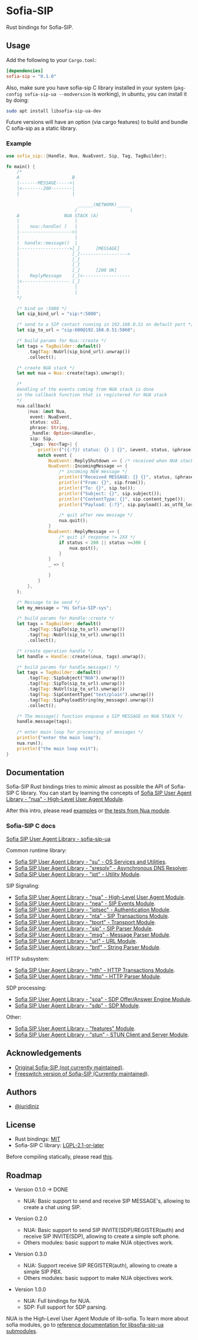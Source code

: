 
# Sofia-SIP

Rust bindings for Sofia-SIP.


## Usage

Add the following to your `Cargo.toml`:

```toml
[dependencies]
sofia-sip = "0.1.0"
```

Also, make sure you have sofia-sip C library installed in your system (`pkg-config sofia-sip-ua --modversion` is working), in ubuntu, you can install it by doing:

```bash
sudo apt install libsofia-sip-ua-dev
```

Future versions will have an option (via cargo features) to build and bundle C sofia-sip as a static library.

### Example

```rust
use sofia_sip::{Handle, Nua, NuaEvent, Sip, Tag, TagBuilder};

fn main() {
    /*
    A                    B
    |-------MESSAGE----->|
    |<--------200--------|
    |                    |

                           ______(NETWORK)_____
                          /                    \
    A                 NUA STACK (A)
    |                     |
    |    nua::handle( )   |
    |-------------------->|
    |                     |
    |  handle::message()  |
    |------------------->[_]      [MESSAGE]
    |                    [_]------------------>
    |                    [_]
    |                    [_]
    |                    [_]      [200 OK]
    |    ReplyMessage    [_]<------------------
    |<------------------ [_]
    |                     |
    |                     |
    */

    /* bind on :5080 */
    let sip_bind_url = "sip:*:5080";

    /* send to a SIP contact running in 192.168.0.51 on default port */
    let sip_to_url = "sip:600@192.168.0.51:5060";

    /* build params for Nua::create */
    let tags = TagBuilder::default()
        .tag(Tag::NuUrl(sip_bind_url).unwrap())
        .collect();

    /* create NUA stack */
    let mut nua = Nua::create(tags).unwrap();

    /*
    Handling of the events coming from NUA stack is done
    in the callback function that is registered for NUA stack
    */
    nua.callback(
        |nua: &mut Nua,
         event: NuaEvent,
         status: u32,
         phrase: String,
         _handle: Option<&Handle>,
         sip: Sip,
         _tags: Vec<Tag>| {
            println!("({:?}) status: {} | {}", &event, status, &phrase);
            match event {
                NuaEvent::ReplyShutdown => { /* received when NUA stack is about to shutdown */ }
                NuaEvent::IncomingMessage => {
                    /* incoming NEW message */
                    println!("Received MESSAGE: {} {}", status, &phrase);
                    println!("From: {}", sip.from());
                    println!("To: {}", sip.to());
                    println!("Subject: {}", sip.subject());
                    println!("ContentType: {}", sip.content_type());
                    println!("Payload: {:?}", sip.payload().as_utf8_lossy());

                    /* quit after new message */
                    nua.quit();
                }
                NuaEvent::ReplyMessage => {
                    /* quit if response != 2XX */
                    if status < 200 || status >=300 {
                        nua.quit();
                    }
                }
                _ => {

                }
            }
        },
    );

    /* Message to be send */
    let my_message = "Hi Sofia-SIP-sys";

    /* build params for Handle::create */
    let tags = TagBuilder::default()
        .tag(Tag::SipTo(sip_to_url).unwrap())
        .tag(Tag::NuUrl(sip_to_url).unwrap())
        .collect();

    /* create operation handle */
    let handle = Handle::create(&nua, tags).unwrap();

    /* build params for handle.message() */
    let tags = TagBuilder::default()
        .tag(Tag::SipSubject("NUA").unwrap())
        .tag(Tag::SipTo(sip_to_url).unwrap())
        .tag(Tag::NuUrl(sip_to_url).unwrap())
        .tag(Tag::SipContentType("text/plain").unwrap())
        .tag(Tag::SipPayloadString(my_message).unwrap())
        .collect();

    /* The message() function enqueue a SIP MESSAGE on NUA STACK */
    handle.message(tags);

    /* enter main loop for processing of messages */
    println!("enter the main loop");
    nua.run();
    println!("the main loop exit");
}

```

## Documentation

Sofia-SIP Rust bindings tries to mimic almost as possible the API of Sofia-SIP C library. You can start by learning the concepts of [Sofia SIP User Agent Library - "nua" - High-Level User Agent Module](http://sofia-sip.sourceforge.net/refdocs/nua/).

After this intro, please read [examples](https://github.com/iuridiniz/sofia-sip-sys/blob/main/examples) or [the tests from Nua module](https://github.com/iuridiniz/sofia-sip-sys/blob/main/src/nua/nua_tests.rs).

### Sofia-SIP C docs

[Sofia SIP User Agent Library - sofia-sip-ua](http://sofia-sip.sourceforge.net/refdocs/index.html)

Common runtime library:
- [Sofia SIP User Agent Library - "su" - OS Services and Utilities](http://sofia-sip.sourceforge.net/refdocs/su/index.html).
- [Sofia SIP User Agent Library - "sresolv" - Asynchronous DNS Resolver](http://sofia-sip.sourceforge.net/refdocs/sresolv/index.html).
- [Sofia SIP User Agent Library - "ipt" - Utility Module](http://sofia-sip.sourceforge.net/refdocs/ipt/index.html).

SIP Signaling:
- [Sofia SIP User Agent Library - "nua" - High-Level User Agent Module](http://sofia-sip.sourceforge.net/refdocs/nua/).
- [Sofia SIP User Agent Library - "nea" - SIP Events Module](http://sofia-sip.sourceforge.net/refdocs/nea/index.html).
- [Sofia SIP User Agent Library - "iptsec" - Authentication Module](http://sofia-sip.sourceforge.net/refdocs/iptsec/index.html).
- [Sofia SIP User Agent Library - "nta" - SIP Transactions Module](http://sofia-sip.sourceforge.net/refdocs/nta/index.html).
- [Sofia SIP User Agent Library - "tport" - Transport Module](http://sofia-sip.sourceforge.net/refdocs/tport/index.html).
- [Sofia SIP User Agent Library - "sip" - SIP Parser Module](http://sofia-sip.sourceforge.net/refdocs/sip/index.html).
- [Sofia SIP User Agent Library - "msg" - Message Parser Module](http://sofia-sip.sourceforge.net/refdocs/msg/index.html).
- [Sofia SIP User Agent Library - "url" - URL Module](http://sofia-sip.sourceforge.net/refdocs/url/index.html).
- [Sofia SIP User Agent Library - "bnf" - String Parser Module](http://sofia-sip.sourceforge.net/refdocs/bnf/index.html).

HTTP subsystem:
- [Sofia SIP User Agent Library - "nth" - HTTP Transactions Module](http://sofia-sip.sourceforge.net/refdocs/nth/index.html).
- [Sofia SIP User Agent Library - "http" - HTTP Parser Module](http://sofia-sip.sourceforge.net/refdocs/http/index.html).

SDP processing:
- [Sofia SIP User Agent Library - "soa" - SDP Offer/Answer Engine Module](http://sofia-sip.sourceforge.net/refdocs/soa/index.html).
- [Sofia SIP User Agent Library - "sdp" - SDP Module](http://sofia-sip.sourceforge.net/refdocs/sdp/index.html).

Other:
- [Sofia SIP User Agent Library - "features" Module](http://sofia-sip.sourceforge.net/refdocs/features/index.html).
- [Sofia SIP User Agent Library - "stun" - STUN Client and Server Module](http://sofia-sip.sourceforge.net/refdocs/stun/index.html).

## Acknowledgements

 - [Original Sofia-SIP (not currently maintained)](http://sofia-sip.sourceforge.net/).
 - [Freeswitch version of Sofia-SIP (Currently maintained)](https://bulldogjob.com/news/449-how-to-write-a-good-readme-for-your-github-project).


## Authors

- [@iuridiniz](https://www.github.com/iuridiniz)


## License

- Rust bindings: [MIT](https://choosealicense.com/licenses/mit/)
- Sofia-SIP C library: [LGPL-2.1-or-later](https://choosealicense.com/licenses/lgpl-2.1/)

Before compiling statically, please read [this](https://www.gnu.org/licenses/gpl-faq.html#LGPLStaticVsDynamic).

## Roadmap
- Version 0.1.0 -> DONE
    - NUA: Basic support to send and receive SIP MESSAGE's, allowing to create a chat using SIP.

- Version 0.2.0
    - NUA: Basic support to send SIP INVITE(SDP)/REGISTER(auth) and receive SIP INVITE(SDP), allowing to create a simple soft phone.
    - Others modules: basic support to make NUA objectives work.

- Version 0.3.0
    - NUA: Support receive SIP REGISTER(auth), allowing to create a simple SIP PBX.
    - Others modules: basic support to make NUA objectives work.

- Version 1.0.0
    - NUA: Full bindings for NUA.
    - SDP: Full support for SDP parsing.

NUA is the High-Level User Agent Module of lib-sofia. To learn more about sofia modules, go to [reference documentation for libsofia-sip-ua submodules](http://sofia-sip.sourceforge.net/refdocs/building.html).


